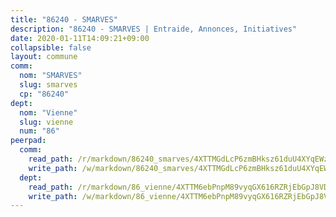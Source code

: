 ```yaml
---
title: "86240 - SMARVES"
description: "86240 - SMARVES | Entraide, Annonces, Initiatives"
date: 2020-01-11T14:09:21+09:00
collapsible: false
layout: commune
comm:
  nom: "SMARVES"
  slug: smarves
  cp: "86240"
dept:
  nom: "Vienne"
  slug: vienne
  num: "86"
peerpad:
  comm:
    read_path: /r/markdown/86240_smarves/4XTTMGdLcP6zmBHksz61duU4XYqEWzKEjvqsGLzvTvSUPpLFs
    write_path: /w/markdown/86240_smarves/4XTTMGdLcP6zmBHksz61duU4XYqEWzKEjvqsGLzvTvSUPpLFs-K3TgTgEkh9PwzmurFMbKWtHVxgCUj2SCXihUoDMnX796QvjWwApppCw6ZasLyA5aVT4zB9Umfud5tHWAuf1QfMJBuChohPLCbe4NBT3kFCnzNfm29RRE8J5rR7AGFPa7uzZM6PXw
  dept:
    read_path: /r/markdown/86_vienne/4XTTM6ebPnpM89vyqGX616RZRjEbGpJ8VDNVdSCrMHCb86ALN
    write_path: /w/markdown/86_vienne/4XTTM6ebPnpM89vyqGX616RZRjEbGpJ8VDNVdSCrMHCb86ALN-K3TgUEmU2PzobkNvYrNtR4DXtgm1qYeknzdEZmszmUFpRSMDjV62q8xZv1nUQEJqGnnT9H399N9TnzZMyT3rgAM3pHPbqGxVD33vWNzCSkbf2kxHwBfenpixiJuwbWaCBERwmNeA
---
```


